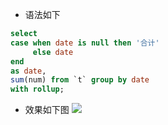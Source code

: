 * 语法如下
```sql
select 
case when date is null then '合计'
     else date
end
as date,
sum(num) from `t` group by date 
with rollup;
```

* 效果如下图
  ![](/assets/sql_rollup.png)




